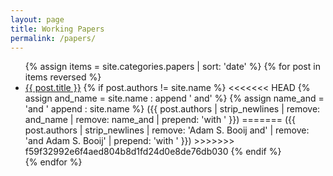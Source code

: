 ```yaml
---
layout: page
title: Working Papers
permalink: /papers/
---
```


<ul>
{% assign items = site.categories.papers | sort: 'date' %}
{% for post in items reversed %}
	<li><a href="{{ post.url | prepend: site.baseurl }}">{{ post.title }}</a>
	{% if post.authors != site.name %}
<<<<<<< HEAD
	{% assign and_name = site.name : append ' and' %}
	{% assign name_and = 'and ' append : site.name %}
	({{ post.authors | strip_newlines | remove: and_name | remove: name_and | prepend: 'with ' }})
=======
	({{ post.authors | strip_newlines | remove: 'Adam S. Booij and' | remove: 'and Adam S. Booij' | prepend: 'with ' }})
>>>>>>> f59f32992e6f4aed804b8d1fd24d0e8de76db030
	{% endif %}
	</li>
{% endfor %}
</ul>
